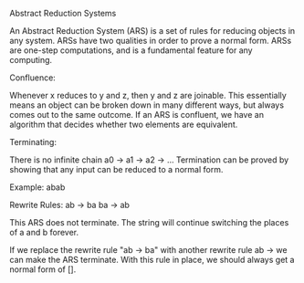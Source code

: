 Abstract Reduction Systems

An Abstract Reduction System (ARS) is a set of rules for reducing objects in any system.
ARSs have two qualities in order to prove a normal form. ARSs are one-step computations, and is a fundamental feature for any computing. 

Confluence:

Whenever x reduces to y and z, then y and z are joinable. This essentially means an object can be broken down in many different ways, but always comes out to the same outcome.
If an ARS is confluent, we have an algorithm that decides whether two elements are equivalent.

Terminating:

There is no infinite chain a0 -> a1 -> a2 -> ...
Termination can be proved by showing that any input can be reduced to a normal form.

Example:
abab

Rewrite Rules:
ab -> ba
ba -> ab

This ARS does not terminate. The string will continue switching the places of a and b forever.

If we replace the rewrite rule "ab -> ba" with another rewrite rule ab ->  we can make the ARS terminate. With this rule in place, we should always get a normal form of [].